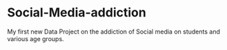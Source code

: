 # Social-Media-addiction
My first new Data Project on the addiction of Social media on students and various age groups.
